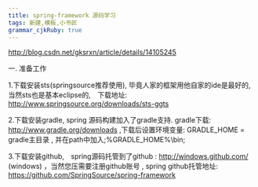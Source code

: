```yaml
---
title: spring-framework 源码学习
tags: 新建,模板,小书匠
grammar_cjkRuby: true
---
```

http://blog.csdn.net/gksrxn/article/details/14105245

一. 准备工作

1.下载安装sts(springsource推荐使用), 毕竟人家的框架用他自家的ide是最好的,当然sts也是基本eclipse的,　下载地址: http://www.springsource.org/downloads/sts-ggts

2.下载安装gradle, spring 源码构建加入了gradle支持. gradle下载: http://www.gradle.org/downloads ,下载后设置环境变量: GRADLE_HOME = gradle主目录 , 并在path中加入;%GRADLE_HOME%\bin;

3.下载安装github,　spring源码托管到了github : http://windows.github.com/ (windows) ，当然您压需要注册github账号 , spring github托管地址: https://github.com/SpringSource/spring-framework
